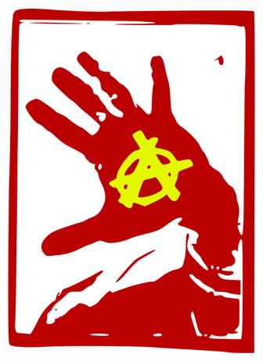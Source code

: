 <p align="center">
  <img src="profile/hand.png" alt="Red left hand" width="512" />
  <!--- https://openclipart.org/detail/319094/anarchism-hand -->
</p>


